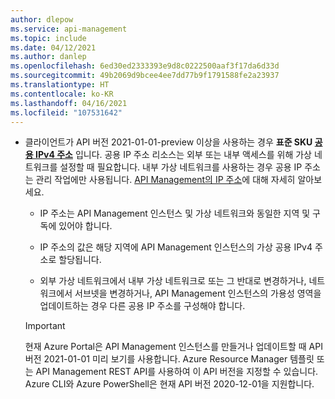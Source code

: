 ```yaml
---
author: dlepow
ms.service: api-management
ms.topic: include
ms.date: 04/12/2021
ms.author: danlep
ms.openlocfilehash: 6ed30ed2333393e9d8c0222500aaf3f17da6d33d
ms.sourcegitcommit: 49b2069d9bcee4ee7dd77b9f1791588fe2a23937
ms.translationtype: HT
ms.contentlocale: ko-KR
ms.lasthandoff: 04/16/2021
ms.locfileid: "107531642"
---
```

* 클라이언트가 API 버전 2021-01-01-preview 이상을 사용하는 경우 **표준 SKU [공용 IPv4 주소](../articles/virtual-network/public-ip-addresses.md#standard)** 입니다. 공용 IP 주소 리소스는 외부 또는 내부 액세스를 위해 가상 네트워크를 설정할 때 필요합니다. 내부 가상 네트워크를 사용하는 경우 공용 IP 주소는 관리 작업에만 사용됩니다. [API Management의 IP 주소](../articles/api-management/api-management-howto-ip-addresses.md)에 대해 자세히 알아보세요.

  * IP 주소는 API Management 인스턴스 및 가상 네트워크와 동일한 지역 및 구독에 있어야 합니다.

  * IP 주소의 값은 해당 지역에 API Management 인스턴스의 가상 공용 IPv4 주소로 할당됩니다. 

  * 외부 가상 네트워크에서 내부 가상 네트워크로 또는 그 반대로 변경하거나, 네트워크에서 서브넷을 변경하거나, API Management 인스턴스의 가용성 영역을 업데이트하는 경우 다른 공용 IP 주소를 구성해야 합니다. 

  > [!IMPORTANT]
  > 현재 Azure Portal은 API Management 인스턴스를 만들거나 업데이트할 때 API 버전 2021-01-01 미리 보기를 사용합니다. Azure Resource Manager 템플릿 또는 API Management REST API를 사용하여 이 API 버전을 지정할 수 있습니다. Azure CLI와 Azure PowerShell은 현재 API 버전 2020-12-01을 지원합니다.
